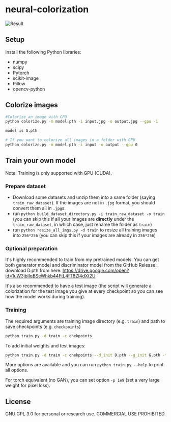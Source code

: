 # neural-colorization

![Result](https://cloud.githubusercontent.com/assets/4648756/20504440/4067e0f6-affc-11e6-88e7-26de6f5c1cce.jpg)

## Setup

Install the following Python libraries:
+ numpy
+ scipy
+ Pytorch
+ scikit-image
+ Pillow
+ opencv-python


## Colorize images

```bash
#Colorize an image with CPU
python colorize.py -m model.pth -i input.jpg -o output.jpg --gpu -1

model is G.pth

# If you want to colorize all images in a folder with GPU
python colorize.py -m model.pth -i input -o output --gpu 0
```

## Train your own model

Note: Training is only supported with GPU (CUDA).

### Prepare dataset

+ Download some datasets and unzip them into a same folder (saying `train_raw_dataset`). If the images are not in `.jpg` format, you should convert them all in `.jpg`s.
+ run `python build_dataset_directory.py -i train_raw_dataset -o train` (you can skip this if all your images are **directly** under the `train_raw_dataset`, in which case, just rename the folder as `train`)
+ run `python resize_all_imgs.py -d train` to resize all training images into `256*256` (you can skip this if your images are already in `256*256`)

### Optional preparation

It's highly recommended to train from my pretrained models. You can get both generator model and discriminator model from the GitHub Release:
download D.pth from here: https://drive.google.com/open?id=1uW3jbIIqBSeWhkb44FtL4fT8Zl4dXt2U

It's also recommended to have a test image (the script will generate a colorization for the test image you give at every checkpoint so you can see how the model works during training).


### Training

The required arguments are training image directory (e.g. `train`) and path to save checkpoints (e.g. `checkpoints`)

```bash
python train.py -d train -c chekpoints
```

To add initial weights and test images:

```bash
python train.py -d train -c chekpoints --d_init D.pth --g_init G.pth -t test.jpg
```

More options are available and you can run `python train.py --help` to print all options.

For torch equivalent (no GAN), you can set option `-p 1e9` (set a very large weight for pixel loss). 

## License

GNU GPL 3.0 for personal or research use. COMMERCIAL USE PROHIBITED.
